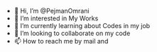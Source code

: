 - 👋 Hi, I’m @PejmanOmrani
- 👀 I’m interested in My Works
- 🌱 I’m currently learning about Codes in my job
- 💞️ I’m looking to collaborate on my code
- 📫 How to reach me by mail and

<!---
PejmanOmrani/PejmanOmrani is a ✨ special ✨ repository because its `README.md` (this file) appears on your GitHub profile.
You can click the Preview link to take a look at your changes.
--->
